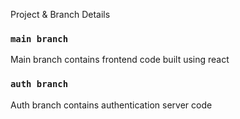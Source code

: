 Project & Branch Details

### `main branch`

Main branch contains frontend code built using react

### `auth branch`

Auth branch contains authentication server code